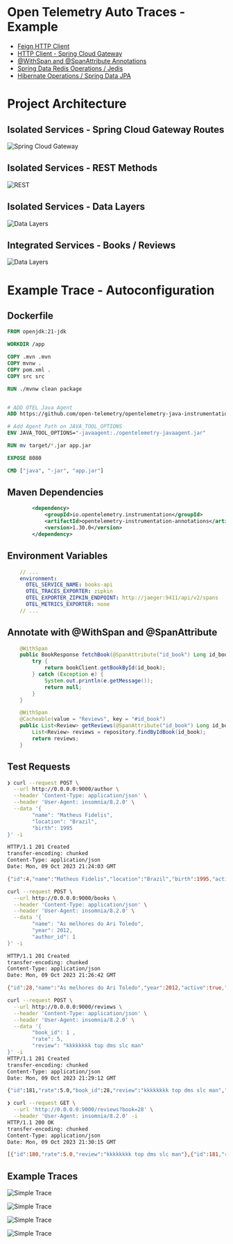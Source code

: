 # Open Telemetry Auto Traces - Example

* [Feign HTTP Client](https://docs.spring.io/spring-cloud-openfeign/docs/current/reference/html/)
* [HTTP Client - Spring Cloud Gateway](https://spring.io/projects/spring-cloud-gateway)
* [@WithSpan and @SpanAttribute Annotations](https://opentelemetry.io/docs/instrumentation/java/automatic/annotations/) 
* [Spring Data Redis Operations / Jedis](https://spring.io/projects/spring-data-redis)
* [Hibernate Operations / Spring Data JPA](https://spring.io/projects/spring-data-jpa)

# Project Architecture

## Isolated Services - Spring Cloud Gateway Routes

![Spring Cloud Gateway](.github/img/otel_example-Simple.drawio.png)

## Isolated Services - REST Methods

![REST](.github/img/otel_example-Página-2.drawio.png)

## Isolated Services - Data Layers

![Data Layers](.github/img/otel_example-Página-3.drawio.png)


## Integrated Services - Books / Reviews

![Data Layers](.github/img/otel_example-Página-4.drawio.png)


# Example Trace - Autoconfiguration 

## Dockerfile

```Dockerfile
FROM openjdk:21-jdk

WORKDIR /app

COPY .mvn .mvn
COPY mvnw .
COPY pom.xml .
COPY src src

RUN ./mvnw clean package


# ADD OTEL Java Agent
ADD https://github.com/open-telemetry/opentelemetry-java-instrumentation/releases/latest/download/opentelemetry-javaagent.jar opentelemetry-javaagent.jar

# Add Agent Path on JAVA_TOOL_OPTIONS
ENV JAVA_TOOL_OPTIONS="-javaagent:./opentelemetry-javaagent.jar"

RUN mv target/*.jar app.jar

EXPOSE 8080

CMD ["java", "-jar", "app.jar"]
```

## Maven Dependencies

```xml
		<dependency>
			<groupId>io.opentelemetry.instrumentation</groupId>
			<artifactId>opentelemetry-instrumentation-annotations</artifactId>
			<version>1.30.0</version>
		</dependency>
```

## Environment Variables 

```yaml
    // ... 
    environment: 
      OTEL_SERVICE_NAME: books-api
      OTEL_TRACES_EXPORTER: zipkin
      OTEL_EXPORTER_ZIPKIN_ENDPOINT: http://jaeger:9411/api/v2/spans
      OTEL_METRICS_EXPORTER: none
    // ...
```

## Annotate with @WithSpan and @SpanAttribute

```java
    @WithSpan
    public BookResponse fetchBook(@SpanAttribute("id_book") Long id_book) {
        try {
            return bookClient.getBookById(id_book);
        } catch (Exception e) {
            System.out.println(e.getMessage());
            return null;
        }
    }

    @WithSpan
    @Cacheable(value = "Reviews", key = "#id_book")
    public List<Review> getReviews(@SpanAttribute("id_book") Long id_book) {
        List<Review> reviews = repository.findByIdBook(id_book);
        return reviews;
    }
```

## Test Requests 

```bash
❯ curl --request POST \
  --url http://0.0.0.0:9000/author \
  --header 'Content-Type: application/json' \
  --header 'User-Agent: insomnia/8.2.0' \
  --data '{
        "name": "Matheus Fidelis",
        "location": "Brazil",
        "birth": 1995
}' -i

HTTP/1.1 201 Created
transfer-encoding: chunked
Content-Type: application/json
Date: Mon, 09 Oct 2023 21:24:03 GMT

{"id":4,"name":"Matheus Fidelis","location":"Brazil","birth":1995,"active":true}
```

```bash 
curl --request POST \
  --url http://0.0.0.0:9000/books \
  --header 'Content-Type: application/json' \
  --header 'User-Agent: insomnia/8.2.0' \
  --data '{
        "name": "As melhores do Ari Toledo",
        "year": 2012,
        "author_id": 1
}' -i

HTTP/1.1 201 Created
transfer-encoding: chunked
Content-Type: application/json
Date: Mon, 09 Oct 2023 21:26:42 GMT

{"id":28,"name":"As melhores do Ari Toledo","year":2012,"active":true,"author":{"id":4,"name":"Matheus Fidelis","location":"Brazil","birth":1995,"active":true}}
```

```bash 
curl --request POST \
  --url http://0.0.0.0:9000/reviews \
  --header 'Content-Type: application/json' \
  --header 'User-Agent: insomnia/8.2.0' \
  --data '{
        "book_id": 1 ,
        "rate": 5,
        "review": "kkkkkkkk top dms slc man"
}' -i
HTTP/1.1 201 Created
transfer-encoding: chunked
Content-Type: application/json
Date: Mon, 09 Oct 2023 21:29:12 GMT

{"id":181,"rate":5.0,"book_id":28,"review":"kkkkkkkk top dms slc man","active":true
```


```bash
❯ curl --request GET \
  --url 'http://0.0.0.0:9000/reviews?book=28' \
  --header 'User-Agent: insomnia/8.2.0' -i
HTTP/1.1 200 OK
transfer-encoding: chunked
Content-Type: application/json
Date: Mon, 09 Oct 2023 21:30:15 GMT

[{"id":180,"rate":5.0,"review":"kkkkkkkk top dms slc man"},{"id":181,"rate":5.0,"review":"kkkkkkkk top dms slc man"}]
```

## Example Traces

![Simple Trace](.github/img/trace_1.png)

![Simple Trace](.github/img/trace_2.png)

![Simple Trace](.github/img/trace_3.png)

![Simple Trace](.github/img/trace_4.png)
